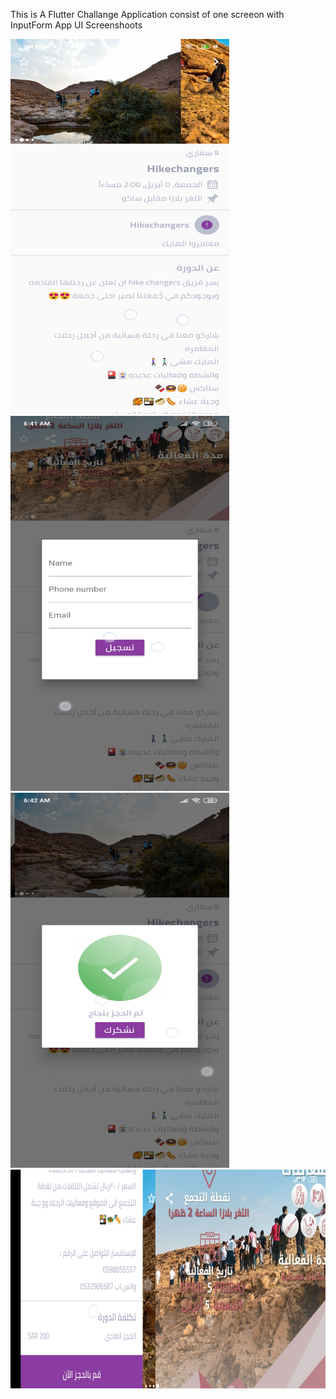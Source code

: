 This is A Flutter Challange Application consist of one screeon with InputForm
App UI Screenshoots 

<img src="https://github.com/mahmoud-araby/flutter_challenge/blob/master/Screenshot_2020-06-14-06-41-31-050_courses.araby.tech.jpg" alt="Smiley face" height="600" width="350">
<img src="https://github.com/mahmoud-araby/flutter_challenge/blob/master/Screenshot_2020-06-14-06-41-49-170_courses.araby.tech.jpg" alt="Smiley face" height="600" width="350">
<img src="https://github.com/mahmoud-araby/flutter_challenge/blob/master/Screenshot_2020-06-14-06-42-33-175_courses.araby.tech.jpg" alt="Smiley face" height="600" width="350">
<img src="https://github.com/mahmoud-araby/flutter_challenge/blob/master/Screenshot_2020-06-14-06-42-40-495_courses.araby.tech.jpg" alt="Smiley face" height="350" width="600">
